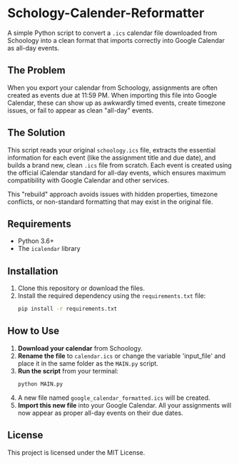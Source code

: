 # Schology-Calender-Reformatter

A simple Python script to convert a `.ics` calendar file downloaded from Schoology into a clean format that imports correctly into Google Calendar as all-day events.

## The Problem

When you export your calendar from Schoology, assignments are often created as events due at 11:59 PM. When importing this file into Google Calendar, these can show up as awkwardly timed events, create timezone issues, or fail to appear as clean "all-day" events.

## The Solution

This script reads your original `schoology.ics` file, extracts the essential information for each event (like the assignment title and due date), and builds a brand new, clean `.ics` file from scratch. Each event is created using the official iCalendar standard for all-day events, which ensures maximum compatibility with Google Calendar and other services.

This "rebuild" approach avoids issues with hidden properties, timezone conflicts, or non-standard formatting that may exist in the original file.

## Requirements

* Python 3.6+
* The `icalendar` library

## Installation

1.  Clone this repository or download the files.
2.  Install the required dependency using the `requirements.txt` file:
    ```bash
    pip install -r requirements.txt
    ```

## How to Use

1.  **Download your calendar** from Schoology.
2.  **Rename the file** to `calendar.ics` or change the variable 'input_file' and place it in the same folder as the `MAIN.py` script.
3.  **Run the script** from your terminal:
    ```bash
    python MAIN.py
    ```
4.  A new file named `google_calendar_formatted.ics` will be created.
5.  **Import this new file** into your Google Calendar. All your assignments will now appear as proper all-day events on their due dates.

## License

This project is licensed under the MIT License.